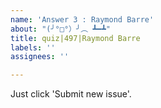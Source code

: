 ```yaml
---
name: 'Answer 3 : Raymond Barre'
about: "(╯°□°）╯︵ ┻━┻"
title: quiz|497|Raymond Barre
labels: ''
assignees: ''

---
```


Just click 'Submit new issue'.
